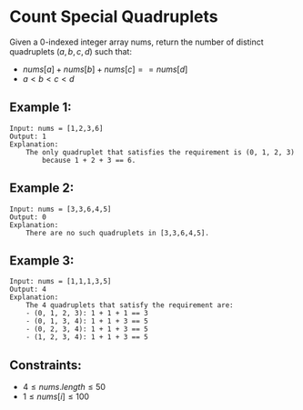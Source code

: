 # Count Special Quadruplets

Given a 0-indexed integer array nums, return the number of distinct  
quadruplets $(a, b, c, d)$ such that:

* $nums[a] + nums[b] + nums[c] == nums[d]$
* $a < b < c < d$

 

## Example 1:

    Input: nums = [1,2,3,6]
    Output: 1
    Explanation: 
        The only quadruplet that satisfies the requirement is (0, 1, 2, 3) 
            because 1 + 2 + 3 == 6.

## Example 2:

    Input: nums = [3,3,6,4,5]
    Output: 0
    Explanation: 
        There are no such quadruplets in [3,3,6,4,5].

## Example 3:

    Input: nums = [1,1,1,3,5]
    Output: 4
    Explanation: 
        The 4 quadruplets that satisfy the requirement are:
        - (0, 1, 2, 3): 1 + 1 + 1 == 3
        - (0, 1, 3, 4): 1 + 1 + 3 == 5
        - (0, 2, 3, 4): 1 + 1 + 3 == 5
        - (1, 2, 3, 4): 1 + 1 + 3 == 5

 

## Constraints:

* $4 \le nums.length \le 50$
* $1 \le nums[i] \le 100$

